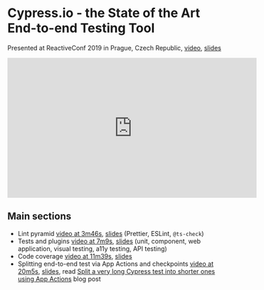# Cypress.io - the State of the Art End-to-end Testing Tool

Presented at ReactiveConf 2019 in Prague, Czech Republic, [video][video], [slides][slides]

<center data-cy="talk-video">
  <iframe width="560" height="315" src="https://www.youtube.com/embed/JL3QKQO80fs" frameborder="0" allow="accelerometer; autoplay; encrypted-media; gyroscope; picture-in-picture" allowfullscreen></iframe>
</center>

## Main sections

- Lint pyramid [video at 3m46s](https://youtu.be/JL3QKQO80fs?t=226), [slides](https://slides.com/bahmutov/state-of-the-art/#/lint-pyramid) (Prettier, ESLint, `@ts-check`)
- Tests and plugins [video at 7m9s](https://youtu.be/JL3QKQO80fs?t=429), [slides](https://slides.com/bahmutov/state-of-the-art/#/only-tests) (unit, component, web application, visual testing, a11y testing, API testing)
- Code coverage [video at 11m39s](https://youtu.be/JL3QKQO80fs?t=699), [slides](https://slides.com/bahmutov/state-of-the-art/#/code-coverage)
- Splitting end-to-end test via App Actions and checkpoints [video at 20m5s](https://youtu.be/JL3QKQO80fs?t=1205), [slides](https://slides.com/bahmutov/state-of-the-art/#/test-length), read [Split a very long Cypress test into shorter ones using App Actions](https://www.cypress.io/blog/2019/10/29/split-a-very-long-cypress-test-into-shorter-ones-using-app-actions/) blog post

[video]: https://www.youtube.com/watch?v=JL3QKQO80fs
[slides]: https://slides.com/bahmutov/state-of-the-art/

<details style="display:none">
<summary>Cypress test for the current page</summary>
<!-- fiddle -->

```js
cy.visit('/reactiveconf.html')
// YouTube player is embedded
cy.contains('Cypress.io - the State of the Art End-to-end Testing Tool')
  .find('iframe')
  .then(iframe => {
    return cy.wrap($iframe.body)
  })
  .find('.html5-video-player').should('be.visible')
// main sections links
cy.contains('li', 'Lint pyramid').should('be.visible')
```

<!-- fiddle-end -->
</details>
